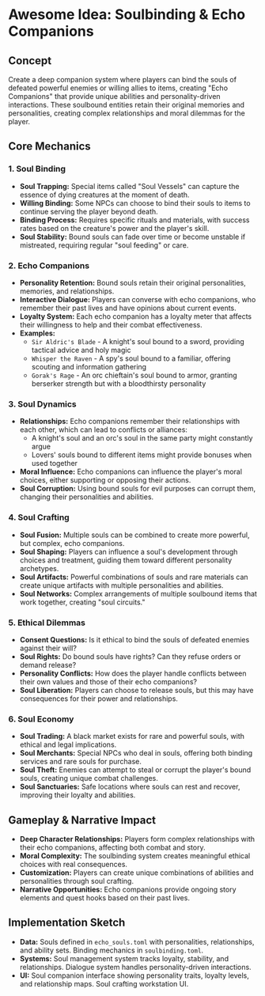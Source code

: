 # Awesome Idea: Soulbinding & Echo Companions

## Concept

Create a deep companion system where players can bind the souls of defeated powerful enemies or willing allies to items, creating "Echo Companions" that provide unique abilities and personality-driven interactions. These soulbound entities retain their original memories and personalities, creating complex relationships and moral dilemmas for the player.

## Core Mechanics

### 1. Soul Binding

*   **Soul Trapping:** Special items called "Soul Vessels" can capture the essence of dying creatures at the moment of death.
*   **Willing Binding:** Some NPCs can choose to bind their souls to items to continue serving the player beyond death.
*   **Binding Process:** Requires specific rituals and materials, with success rates based on the creature's power and the player's skill.
*   **Soul Stability:** Bound souls can fade over time or become unstable if mistreated, requiring regular "soul feeding" or care.

### 2. Echo Companions

*   **Personality Retention:** Bound souls retain their original personalities, memories, and relationships.
*   **Interactive Dialogue:** Players can converse with echo companions, who remember their past lives and have opinions about current events.
*   **Loyalty System:** Each echo companion has a loyalty meter that affects their willingness to help and their combat effectiveness.
*   **Examples:**
    *   `Sir Aldric's Blade` - A knight's soul bound to a sword, providing tactical advice and holy magic
    *   `Whisper the Raven` - A spy's soul bound to a familiar, offering scouting and information gathering
    *   `Gorak's Rage` - An orc chieftain's soul bound to armor, granting berserker strength but with a bloodthirsty personality

### 3. Soul Dynamics

*   **Relationships:** Echo companions remember their relationships with each other, which can lead to conflicts or alliances:
    *   A knight's soul and an orc's soul in the same party might constantly argue
    *   Lovers' souls bound to different items might provide bonuses when used together
*   **Moral Influence:** Echo companions can influence the player's moral choices, either supporting or opposing their actions.
*   **Soul Corruption:** Using bound souls for evil purposes can corrupt them, changing their personalities and abilities.

### 4. Soul Crafting

*   **Soul Fusion:** Multiple souls can be combined to create more powerful, but complex, echo companions.
*   **Soul Shaping:** Players can influence a soul's development through choices and treatment, guiding them toward different personality archetypes.
*   **Soul Artifacts:** Powerful combinations of souls and rare materials can create unique artifacts with multiple personalities and abilities.
*   **Soul Networks:** Complex arrangements of multiple soulbound items that work together, creating "soul circuits."

### 5. Ethical Dilemmas

*   **Consent Questions:** Is it ethical to bind the souls of defeated enemies against their will?
*   **Soul Rights:** Do bound souls have rights? Can they refuse orders or demand release?
*   **Personality Conflicts:** How does the player handle conflicts between their own values and those of their echo companions?
*   **Soul Liberation:** Players can choose to release souls, but this may have consequences for their power and relationships.

### 6. Soul Economy

*   **Soul Trading:** A black market exists for rare and powerful souls, with ethical and legal implications.
*   **Soul Merchants:** Special NPCs who deal in souls, offering both binding services and rare souls for purchase.
*   **Soul Theft:** Enemies can attempt to steal or corrupt the player's bound souls, creating unique combat challenges.
*   **Soul Sanctuaries:** Safe locations where souls can rest and recover, improving their loyalty and abilities.

## Gameplay & Narrative Impact

*   **Deep Character Relationships:** Players form complex relationships with their echo companions, affecting both combat and story.
*   **Moral Complexity:** The soulbinding system creates meaningful ethical choices with real consequences.
*   **Customization:** Players can create unique combinations of abilities and personalities through soul crafting.
*   **Narrative Opportunities:** Echo companions provide ongoing story elements and quest hooks based on their past lives.

## Implementation Sketch

*   **Data:** Souls defined in `echo_souls.toml` with personalities, relationships, and ability sets. Binding mechanics in `soulbinding.toml`.
*   **Systems:** Soul management system tracks loyalty, stability, and relationships. Dialogue system handles personality-driven interactions.
*   **UI:** Soul companion interface showing personality traits, loyalty levels, and relationship maps. Soul crafting workstation UI.